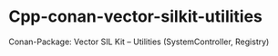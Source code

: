 # Cpp-conan-vector-silkit-utilities
Conan-Package: Vector SIL Kit – Utilities (SystemController, Registry)
